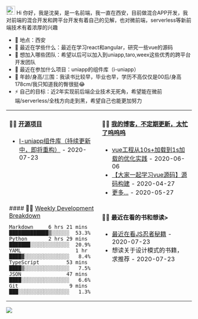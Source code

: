 
<img src='https://qpluspicture.oss-cn-beijing.aliyuncs.com/6LjjQA/Hi.gif' alt='Hi' width="24"/> Hi 你好，我是沈昊，是一名前端，我一直在西安，目前做混合APP开发，我对前端的混合开发和跨平台开发有着自己的见解，也对微前端，serverless等新前端技术有着浓厚的兴趣

- 🔭 地点：西安
- 🌱 最近在学些什么：最近在学习react和angular，研究一些vue的源码
- 👯 想加入哪些团队：希望以后可以加入到uniapp,taro,weex这些优秀的跨平台开发团队
- 🤔 最近在参加什么项目：uniapp的组件库（i-uniapp）
- 💬 年龄/身高/三围：我读书比较早，毕业也早，学历不高仅仅是00后/身高178cm/我只知道我的臀很挺😂
- ⚡ 自己的目标：近2年实现前后端企业技术无死角，希望能在微前端/serverless/全栈方向走到黑，希望自己也能更加努力

<table>
<tr>
<td valign="top" width="50%">

#### 🏋️‍♀️ <a href="https://github.com/tw93/tw93/blob/main/releases.md" target="_blank">开源项目</a>
* <a href='https://github.com/1018715564/i-uniapp' target='_blank'>I-uniapp组件库（持续更新中，即将重构）</a> - 2020-07-23
<!-- recent_releases ends -->
</td>
<td valign="top" width="50%">

#### 🤹‍♀️ <a href="https://tw93.github.io/" target="_blank">我的博客，不定期更新，太忙了呜呜呜</a>

<!-- blog starts -->
* <a href='https://www.yinzhuoei.com/index.php/archives/241' target='_blank'>vue工程从10s+加载到1s加载的优化实践</a> - 2020-06-06
* <a href='https://www.yinzhuoei.com/index.php/archives/202/' target='_blank'>【大家一起学习vue源码】源码构建</a> - 2020-04-27
* <a href='https://www.yinzhuoei.com' target='_blank'>更多...</a> - 2020-05-27
<!-- blog ends -->

</td>
</tr>
<tr>
<td valign="top" width="50%">
#### 🏊‍♂️ <a href="https://gist.github.com/tw93/7854aac61f991ef4e7ae7b8440e4fdc6" target="_blank">Weekly Development Breakdown</a>

<!-- code_time starts -->

```text
Markdown     6 hrs 21 mins  █████████████▒░░░░░░  53.3%
Python       2 hrs 29 mins  ███████░░░░░░░░░░░░░  20.9%
YAML                  1 hr  ████▓░░░░░░░░░░░░░░░   8.4%
TypeScript         53 mins  ████▒░░░░░░░░░░░░░░░   7.5%
JSON               47 mins  ████░░░░░░░░░░░░░░░░   6.6%
Git                 9 mins  ███░░░░░░░░░░░░░░░░░   1.3%
```

<!-- code_time ends -->

</td>
<td valign="top" width="50%">

#### 🤾‍♂️ <span>最近在看的书和想读></span>

<!-- douban starts -->
* <a href='https://item.jd.com/27788734578.html' target='_blank'>最近在看JS忍者秘籍</a> - 2020-07-23
* <span>想读关于设计模式的书籍， 求推荐</span> - 2020-07-23
<!-- douban ends -->

</td>
  </tr>
  </table>


<img src="https://yinzhuoei-static.oss-cn-beijing.aliyuncs.com/%E5%BE%AE%E4%BF%A1%E6%88%AA%E5%9B%BE_20200723224235.png"/>
